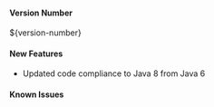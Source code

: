 
#### Version Number
${version-number}

#### New Features
* Updated code compliance to Java 8 from Java 6

#### Known Issues
